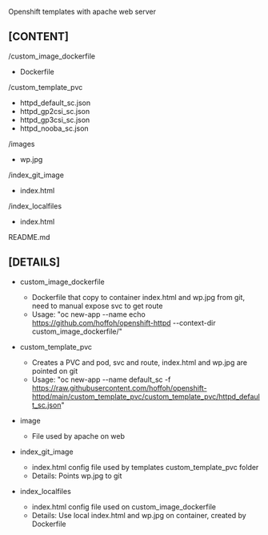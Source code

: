 Openshift templates with apache web server

[CONTENT]
------------------------------

/custom_image_dockerfile
  - Dockerfile

/custom_template_pvc
  - httpd_default_sc.json
  - httpd_gp2csi_sc.json
  - httpd_gp3csi_sc.json
  - httpd_nooba_sc.json

/images
  - wp.jpg

/index_git_image
  - index.html

/index_localfiles
  - index.html

README.md


[DETAILS]
------------------------------
* custom_image_dockerfile
  - Dockerfile that copy to container index.html and wp.jpg from git, need to manual expose svc to get route
  - Usage: "oc new-app --name echo https://github.com/hoffoh/openshift-httpd --context-dir custom_image_dockerfile/"

* custom_template_pvc
  - Creates a PVC and pod, svc and route, index.html and wp.jpg are pointed on git
  - Usage: "oc new-app --name default_sc -f https://raw.githubusercontent.com/hoffoh/openshift-httpd/main/custom_template_pvc/custom_template_pvc/httpd_default_sc.json"


* image
  - File used by apache on web

* index_git_image
  - index.html config file used by templates custom_template_pvc folder
  - Details: Points wp.jpg to git

* index_localfiles
  - index.html config file used on custom_image_dockerfile
  - Details: Use local index.html and wp.jpg on container, created by Dockerfile
